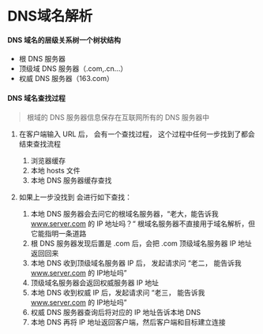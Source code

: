 # DNS域名解析 

#### DNS 域名的层级关系树一个树状结构

* 根 DNS 服务器
* 顶级域 DNS 服务器（.com,.cn...）
* 权威 DNS 服务器（163.com）


#### DNS 域名查找过程
> 根域的 DNS 服务器信息保存在互联网所有的 DNS 服务器中

1. 在客户端输入 URL 后， 会有一个查找过程， 这个过程中任何一步找到了都会结束查找流程
    1. 浏览器缓存
    2. 本地 hosts 文件
    3. 本地 DNS 服务器缓存查找

2. 如果上一步没找到 会进行如下查找：
    1. 本地 DNS 服务器会去问它的根域名服务器，“老大，能告诉我 www.server.com 的 IP 地址吗？“ 
        根域名服务器不直接用于域名解析，但它能指明一条道路
    2. 根 DNS 服务器发现后置是 .com 后，会把 .com 顶级域名服务器 IP 地址返回回来
    3. 本地 DNS 收到顶级域名服务器 IP 后， 发起请求问 “老二， 能告诉我 www.server.com 的 IP地址吗”
    4. 顶级域名服务器会返回权威服务器 IP 地址
    5. 本地 DNS 收到权威 IP 后，发起请求问 “老三， 能告诉我 www.server.com 的 IP地址吗”
    6. 权威 DNS 服务器查询后将对应的 IP 地址告诉本地 DNS
    7. 本地 DNS 再将 IP 地址返回客户端，然后客户端和目标建立连接